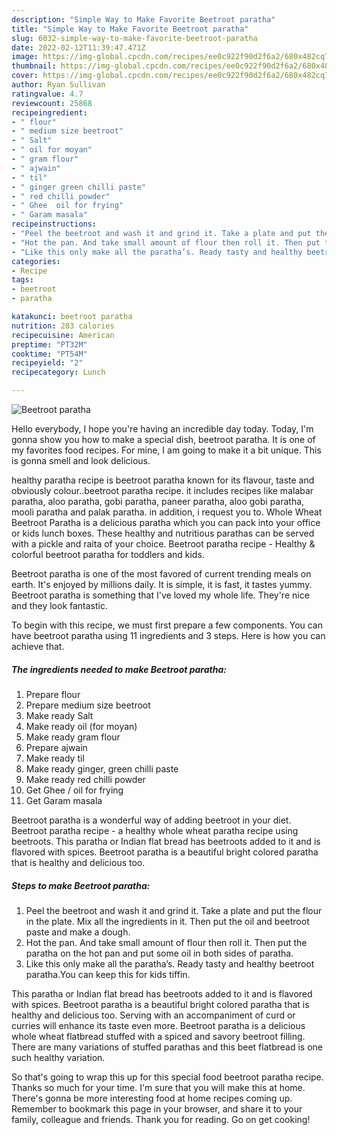 ```yaml
---
description: "Simple Way to Make Favorite Beetroot paratha"
title: "Simple Way to Make Favorite Beetroot paratha"
slug: 6032-simple-way-to-make-favorite-beetroot-paratha
date: 2022-02-12T11:39:47.471Z
image: https://img-global.cpcdn.com/recipes/ee0c922f90d2f6a2/680x482cq70/beetroot-paratha-recipe-main-photo.jpg
thumbnail: https://img-global.cpcdn.com/recipes/ee0c922f90d2f6a2/680x482cq70/beetroot-paratha-recipe-main-photo.jpg
cover: https://img-global.cpcdn.com/recipes/ee0c922f90d2f6a2/680x482cq70/beetroot-paratha-recipe-main-photo.jpg
author: Ryan Sullivan
ratingvalue: 4.7
reviewcount: 25868
recipeingredient:
- " flour"
- " medium size beetroot"
- " Salt"
- " oil for moyan"
- " gram flour"
- " ajwain"
- " til"
- " ginger green chilli paste"
- " red chilli powder"
- " Ghee  oil for frying"
- " Garam masala"
recipeinstructions:
- "Peel the beetroot and wash it and grind it. Take a plate and put the flour in the plate. Mix all the ingredients in it. Then put the oil and beetroot paste and make a dough."
- "Hot the pan. And take small amount of flour then roll it. Then put the paratha on the hot pan and put some oil in both sides of paratha."
- "Like this only make all the paratha’s. Ready tasty and healthy beetroot paratha.You can keep this for kids tiffin."
categories:
- Recipe
tags:
- beetroot
- paratha

katakunci: beetroot paratha 
nutrition: 283 calories
recipecuisine: American
preptime: "PT32M"
cooktime: "PT54M"
recipeyield: "2"
recipecategory: Lunch

---
```



![Beetroot paratha](https://img-global.cpcdn.com/recipes/ee0c922f90d2f6a2/680x482cq70/beetroot-paratha-recipe-main-photo.jpg)

Hello everybody, I hope you're having an incredible day today. Today, I'm gonna show you how to make a special dish, beetroot paratha. It is one of my favorites food recipes. For mine, I am going to make it a bit unique. This is gonna smell and look delicious.

healthy paratha recipe is beetroot paratha known for its flavour, taste and obviously colour..beetroot paratha recipe. it includes recipes like malabar paratha, aloo paratha, gobi paratha, paneer paratha, aloo gobi paratha, mooli paratha and palak paratha. in addition, i request you to. Whole Wheat Beetroot Paratha is a delicious paratha which you can pack into your office or kids lunch boxes. These healthy and nutritious parathas can be served with a pickle and raita of your choice. Beetroot paratha recipe - Healthy &amp; colorful beetroot paratha for toddlers and kids.

Beetroot paratha is one of the most favored of current trending meals on earth. It's enjoyed by millions daily. It is simple, it is fast, it tastes yummy. Beetroot paratha is something that I've loved my whole life. They're nice and they look fantastic.


To begin with this recipe, we must first prepare a few components. You can have beetroot paratha using 11 ingredients and 3 steps. Here is how you can achieve that.

<!--inarticleads1-->

##### The ingredients needed to make Beetroot paratha:

1. Prepare  flour
1. Prepare  medium size beetroot
1. Make ready  Salt
1. Make ready  oil (for moyan)
1. Make ready  gram flour
1. Prepare  ajwain
1. Make ready  til
1. Make ready  ginger, green chilli paste
1. Make ready  red chilli powder
1. Get  Ghee / oil for frying
1. Get  Garam masala


Beetroot paratha is a wonderful way of adding beetroot in your diet. Beetroot paratha recipe - a healthy whole wheat paratha recipe using beetroots. This paratha or Indian flat bread has beetroots added to it and is flavored with spices. Beetroot paratha is a beautiful bright colored paratha that is healthy and delicious too. 

<!--inarticleads2-->

##### Steps to make Beetroot paratha:

1. Peel the beetroot and wash it and grind it. Take a plate and put the flour in the plate. Mix all the ingredients in it. Then put the oil and beetroot paste and make a dough.
1. Hot the pan. And take small amount of flour then roll it. Then put the paratha on the hot pan and put some oil in both sides of paratha.
1. Like this only make all the paratha’s. Ready tasty and healthy beetroot paratha.You can keep this for kids tiffin.


This paratha or Indian flat bread has beetroots added to it and is flavored with spices. Beetroot paratha is a beautiful bright colored paratha that is healthy and delicious too. Serving with an accompaniment of curd or curries will enhance its taste even more. Beetroot paratha is a delicious whole wheat flatbread stuffed with a spiced and savory beetroot filling. There are many variations of stuffed parathas and this beet flatbread is one such healthy variation. 

So that's going to wrap this up for this special food beetroot paratha recipe. Thanks so much for your time. I'm sure that you will make this at home. There's gonna be more interesting food at home recipes coming up. Remember to bookmark this page in your browser, and share it to your family, colleague and friends. Thank you for reading. Go on get cooking!
